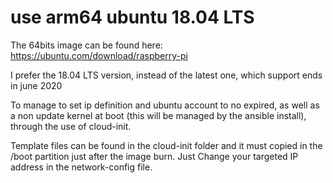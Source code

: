 # use arm64 ubuntu 18.04 LTS
The 64bits image can be found here: https://ubuntu.com/download/raspberry-pi

I prefer the 18.04 LTS version, instead of the latest one, which support ends in june 2020

To manage to set ip definition and ubuntu account to no expired, as well as a non update kernel at boot (this will be managed by the ansible install), through the use of cloud-init. 

Template files can be found in the cloud-init folder and it must copied in the /boot partition just after the image burn. Just Change your targeted IP address in the network-config file.
